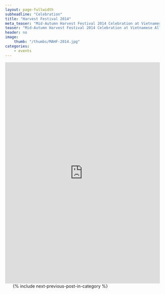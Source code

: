 ```yaml
---
layout: page-fullwidth
subheadline: "Celebration"
title: "Harvest Festival 2014"
meta_teaser: "Mid-Autumn Harvest Festival 2014 Celebration at Vietnamese Alliance Church in San Francisco"
teaser: "Mid-Autumn Harvest Festival 2014 Celebration at Vietnamese Alliance Church in San Francisco. Enjoy the slideshow."
header: no
image:
    thumb: "/thumbs/MAHF-2014.jpg"
categories:
    - events
---
```

<!--more-->
<div class="flex-video"> <iframe width="100%" height="720" src="http://rgb-scale.com/vacsfj336/index.php/photo-galleries/102-mid-autumn-harvest-festival" frameborder="0" allowfullscreen=""></iframe></div>
<div class="small-12 columns" style="padding: 0px; border-bottom: none;">
    <p>&nbsp;</p>
    {% include next-previous-post-in-category %}
</div>
